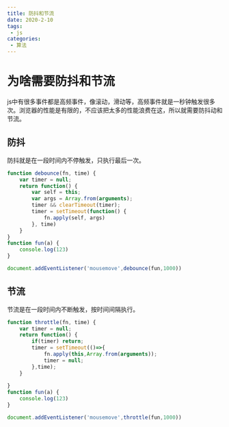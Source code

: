 ```yaml
---
title: 防抖和节流
date: 2020-2-10
tags:
 - js
categories: 
 - 算法
---
```


# 为啥需要防抖和节流
js中有很多事件都是高频事件，像滚动，滑动等，高频事件就是一秒钟触发很多次。浏览器的性能是有限的，不应该把太多的性能浪费在这，所以就需要防抖动和节流。
## 防抖
防抖就是在一段时间内不停触发，只执行最后一次。  
```js
function debounce(fn, time) {
    var timer = null;
    return function() {
        var self = this;
        var args = Array.from(arguments);
        timer && clearTimeout(timer);
        timer = setTimeout(function() {
            fn.apply(self, args)
        }, time)
    }
}
function fun(a) {
    console.log(123)
}

document.addEventListener('mousemove',debounce(fun,1000))
```

## 节流
节流是在一段时间内不断触发，按时间间隔执行。
```js
function throttle(fn, time) {
    var timer = null;
    return function() {
        if(timer) return;
        timer = setTimeout(()=>{
            fn.apply(this,Array.from(arguments));
            timer = null;
        },time);
    }
    
}
function fun(a) {
    console.log(123)
}

document.addEventListener('mousemove',throttle(fun,1000))
```